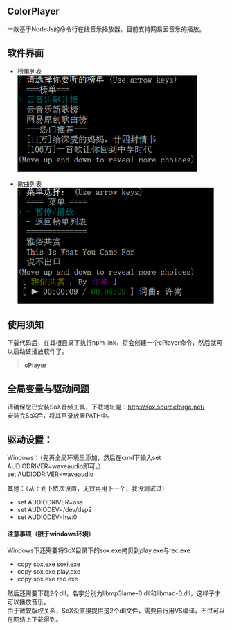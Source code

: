 ## ColorPlayer
一款基于NodeJs的命令行在线音乐播放器，目前支持网易云音乐的播放。

## 软件界面
- 榜单列表                       
![榜单列表](https://raw.githubusercontent.com/arrowing/ColorPlayer/master/interfaces/top_list.png "榜单列表")

- 歌曲列表                      
![歌曲列表](https://raw.githubusercontent.com/arrowing/ColorPlayer/master/interfaces/music_list.png "歌曲列表")

## 使用须知
下载代码后，在其根目录下执行npm link，将会创建一个cPlayer命令，然后就可以启动该播放软件了。
> **cPlayer**

## 全局变量与驱动问题

请确保您已安装SoX音频工具，下载地址是：http://sox.sourceforge.net/        
安装完SoX后，将其目录放置PATH中。

## 驱动设置：

Windows：（先再全局环境里添加，然后在cmd下输入set AUDIODRIVER=waveaudio即可。）                
set AUDIODRIVER=waveaudio

其他：（从上到下依次设置，无效再用下一个，我没测试过）
- set AUDIODRIVER=oss
- set AUDIODEV=/dev/dsp2
- set AUDIODEV=hw:0

#### 注意事项（限于windows环境）
Windows下还需要将SoX目录下的sox.exe拷贝到play.exe与rec.exe
- copy sox.exe soxi.exe
- copy sox.exe play.exe
- copy sox.exe rec.exe

然后还需要下载2个dll，名字分别为libmp3lame-0.dll和libmad-0.dll，这样子才可以播放音乐。               
由于微软版权关系，SoX没直接提供这2个dll文件，需要自行用VS编译，不过可以在网络上下载得到。
